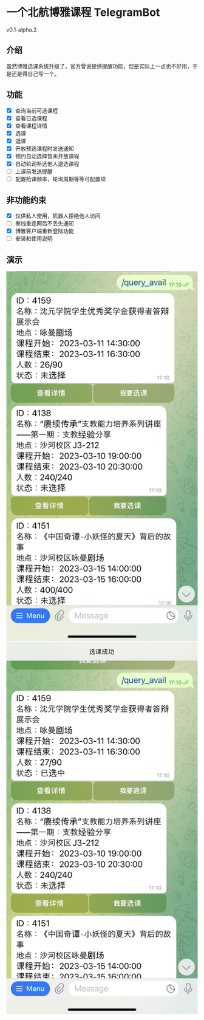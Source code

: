 # 一个北航博雅课程 TelegramBot

v0.1-alpha.2

## 介绍

虽然博雅选课系统升级了，官方曾说提供提醒功能，但是实际上一点也不好用，于是还是得自己写一个。

## 功能

- [x] 查询当前可选课程
- [x] 查看已选课程
- [x] 查看课程详情
- [x] 选课
- [x] 退课
- [x] 开放预选课程时发送通知
- [x] 预约自动选择暂未开放课程
- [x] 自动轮询补选他人退选课程
- [ ] 上课前发送提醒
- [ ] 配置抢课频率，轮询周期等等可配置项

## 非功能约束

- [x] 仅供私人使用，机器人拒绝他人访问
- [ ] 断线重连网后不丢失通知
- [x] 博雅客户端重新登陆功能
- [ ] 安装和使用说明

## 演示
![](img/img1.jpg)
![](img/img2.jpg)

